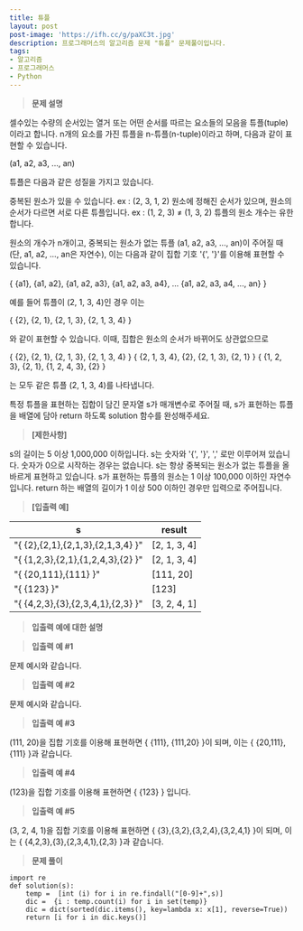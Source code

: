 ```yaml
---
title: 튜플
layout: post
post-image: 'https://ifh.cc/g/paXC3t.jpg'
description: 프로그래머스의 알고리즘 문제 "튜플" 문제풀이입니다.
tags:
- 알고리즘
- 프로그래머스
- Python
---
```



>**문제 설명**

셀수있는 수량의 순서있는 열거 또는 어떤 순서를 따르는 요소들의 모음을 튜플(tuple)이라고 합니다. n개의 요소를 가진 튜플을 n-튜플(n-tuple)이라고 하며, 다음과 같이 표현할 수 있습니다.


(a1, a2, a3, ..., an)


튜플은 다음과 같은 성질을 가지고 있습니다.


중복된 원소가 있을 수 있습니다. ex : (2, 3, 1, 2)
원소에 정해진 순서가 있으며, 원소의 순서가 다르면 서로 다른 튜플입니다. ex : (1, 2, 3) ≠ (1, 3, 2)
튜플의 원소 개수는 유한합니다.


원소의 개수가 n개이고, 중복되는 원소가 없는 튜플 (a1, a2, a3, ..., an)이 주어질 때(단, a1, a2, ..., an은 자연수), 이는 다음과 같이 집합 기호 '{', '}'를 이용해 표현할 수 있습니다.


{ {a1}, {a1, a2}, {a1, a2, a3}, {a1, a2, a3, a4}, ... {a1, a2, a3, a4, ..., an} }


예를 들어 튜플이 (2, 1, 3, 4)인 경우 이는


{ {2}, {2, 1}, {2, 1, 3}, {2, 1, 3, 4} }


와 같이 표현할 수 있습니다. 이때, 집합은 원소의 순서가 바뀌어도 상관없으므로


{ {2}, {2, 1}, {2, 1, 3}, {2, 1, 3, 4} }
{ {2, 1, 3, 4}, {2}, {2, 1, 3}, {2, 1} }
{ {1, 2, 3}, {2, 1}, {1, 2, 4, 3}, {2} }


는 모두 같은 튜플 (2, 1, 3, 4)를 나타냅니다.

특정 튜플을 표현하는 집합이 담긴 문자열 s가 매개변수로 주어질 때, s가 표현하는 튜플을 배열에 담아 return 하도록 solution 함수를 완성해주세요.

>**[제한사항]**


s의 길이는 5 이상 1,000,000 이하입니다.
s는 숫자와 '{', '}', ',' 로만 이루어져 있습니다.
숫자가 0으로 시작하는 경우는 없습니다.
s는 항상 중복되는 원소가 없는 튜플을 올바르게 표현하고 있습니다.
s가 표현하는 튜플의 원소는 1 이상 100,000 이하인 자연수입니다.
return 하는 배열의 길이가 1 이상 500 이하인 경우만 입력으로 주어집니다.


>**[입출력 예]**

| s | result |
|--|--|
| "{ {2},{2,1},{2,1,3},{2,1,3,4} }" | [2, 1, 3, 4] |
| "{ {1,2,3},{2,1},{1,2,4,3},{2} }" | [2, 1, 3, 4] |
| "{ {20,111},{111} }" | [111, 20] |
| "{ {123} }" | [123] |
| "{ {4,2,3},{3},{2,3,4,1},{2,3} }" | [3, 2, 4, 1] |

>**입출력 예에 대한 설명**



>**입출력 예 #1**

문제 예시와 같습니다.

>**입출력 예 #2**

문제 예시와 같습니다.

>**입출력 예 #3**

(111, 20)을 집합 기호를 이용해 표현하면 { {111}, {111,20} }이 되며, 이는 { {20,111},{111} }과 같습니다.

>**입출력 예 #4**

(123)을 집합 기호를 이용해 표현하면 { {123} } 입니다.

>**입출력 예 #5**

(3, 2, 4, 1)을 집합 기호를 이용해 표현하면 { {3},{3,2},{3,2,4},{3,2,4,1} }이 되며, 이는 { {4,2,3},{3},{2,3,4,1},{2,3} }과 같습니다.

>**문제 풀이**

    import re
    def solution(s):
        temp =  [int (i) for i in re.findall("[0-9]+",s)] 
        dic =  {i : temp.count(i) for i in set(temp)}
        dic = dict(sorted(dic.items(), key=lambda x: x[1], reverse=True))
        return [i for i in dic.keys()]

